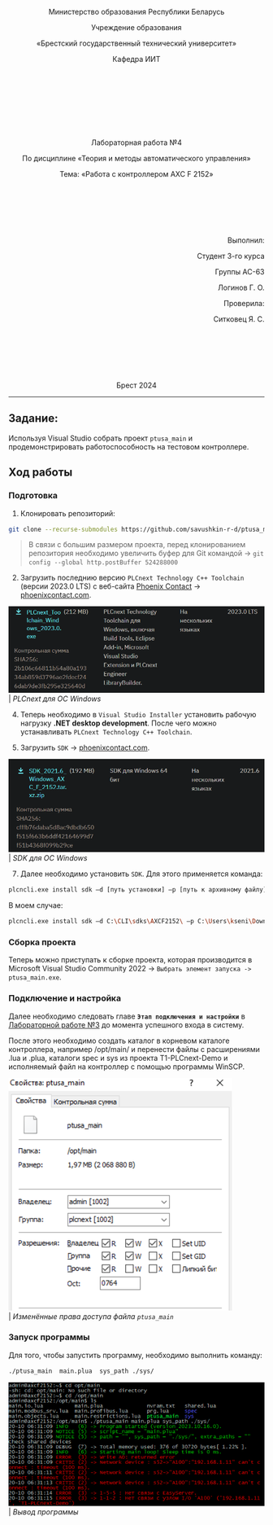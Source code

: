 <p align="center">Министерство образования Республики Беларусь</p>
<p align="center">Учреждение образования</p>
<p align="center">«Брестский государственный технический университет»</p>
<p align="center">Кафедра ИИТ</p>
<br><br><br><br><br><br><br>
<p align="center">Лабораторная работа №4</p>
<p align="center">По дисциплине «Теория и методы автоматического управления»</p>
<p align="center">Тема: «Работа с контроллером AXC F 2152»</p>
<br><br><br><br><br>
<p align="right">Выполнил:</p>
<p align="right">Студент 3-го курса</p>
<p align="right">Группы АС-63</p>
<p align="right">Логинов Г. О.</p>
<p align="right">Проверила:</p>
<p align="right">Ситковец Я. С.</p>
<br><br><br><br><br>
<p align="center">Брест 2024</p>

---

## Задание:
Используя Visual Studio собрать проект `ptusa_main` и продемонстрировать работоспособность на тестовом контроллере.

## Ход работы

### Подготовка

1. Клонировать репозиторий:
``` sh
git clone --recurse-submodules https://github.com/savushkin-r-d/ptusa_main
```

>В связи с большим размером проекта, перед клонированием репозитория необходимо увеличить буфер для Git командой -> `git config --global http.postBuffer 524288000`

2. Загрузить последнию версию `PLCnext Technology C++ Toolchain` (версии 2023.0 LTS) с веб-сайта [Phoenix Contact](https://www.phoenixcontact.com) -> [phoenixcontact.com](https://www.phoenixcontact.com/ru-lt/produkty/kontroller-axc-f-2152-2404267#downloads-link-target).

![](../img/PLCnext.png)
<br>
| _PLCnext для ОС Windows_

4. Теперь необходимо в `Visual Studio Installer` установить рабочую нагрузку **.NET desktop development**. После чего можно устанавливать `PLCnext Technology C++ Toolchain`.

5. Загрузить `SDK` -> [phoenixcontact.com](https://www.phoenixcontact.com/ru-lt/produkty/kontroller-axc-f-2152-2404267?type=softw).

![](../img/sdk.png)
<br>
| _SDK для ОС Windows_

7. Далее необходимо установить `SDK`. Для этого применяется команда:
```sh
plcncli.exe install sdk –d [путь установки] –p [путь к архивному файлу]
```
В моем случае:
```sh
plcncli.exe install sdk –d C:\CLI\sdks\AXCF2152\ –p C:\Users\kseni\Downloads\SDK_for_Windows_64_V_2022_6\pxc-glibc-x86_64-mingw32-axcf2152-image-mingw-cortexa9t2hf-neon-axcf2152-toolchain-2022.6.tar.xz
```

### Сборка проекта

Теперь можно приступать к сборке проекта, которая производится в Microsoft Visual Studio Community 2022 -> `Выбрать элемент запуска -> ptusa_main.exe`.

### Подключение и настройка

Далее необходимо следовать главе **`Этап подключения и настройки`** в [Лабораторной работе №3](../../task_03/doc/readme.md) до момента успешного входа в систему.

После этого необходимо создать каталог в корневом каталоге контроллера, например /opt/main/ и перенести файлы с расширениями .lua и .plua, каталоги spec и sys из проекта T1-PLCnext-Demo и исполняемый файл на контроллер с помощью программы WinSCP.

![](../img/file.png)
<br>
| _Изменённые права доступа файла `ptusa_main`_

### Запуск программы

Для того, чтобы запустить программу, необходимо выполнить команду:
```sh
./ptusa_main  main.plua  sys_path ./sys/
```

![](../img/output.png)
<br>
| _Вывод программы_
